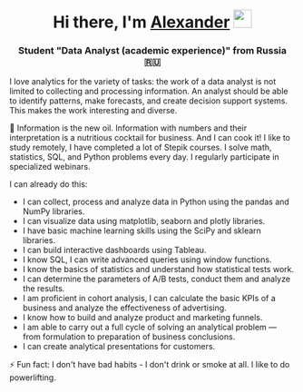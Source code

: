   <h1 align="center">Hi there, I'm <a href="https://daniilshat.ru/" target="_blank">Alexander</a> 
<img src="https://github.com/blackcater/blackcater/raw/main/images/Hi.gif" height="32"/></h1>
<h3 align="center">Student "Data Analyst (academic experience)" from Russia 🇷🇺</h3>

I love analytics for the variety of tasks: the work of a data analyst is not limited to collecting and processing information. An analyst should be able to identify patterns, make forecasts, and create decision support systems. This makes the work interesting and diverse.

👀 Information is the new oil. Information with numbers and their interpretation is a nutritious cocktail for business. And I can cook it!
I like to study remotely, I have completed a lot of Stepik courses. I solve math, statistics, SQL, and Python problems every day. I regularly participate in specialized webinars.

I can already do this:

* I can collect, process and analyze data in Python using the pandas and NumPy libraries.
* I can visualize data using matplotlib, seaborn and plotly libraries.
* I have basic machine learning skills using the SciPy and sklearn libraries.
* I can build interactive dashboards using Tableau.
* I know SQL, I can write advanced queries using window functions.
* I know the basics of statistics and understand how statistical tests work.
* I can determine the parameters of A/B tests, conduct them and analyze the results.
* I am proficient in cohort analysis, I can calculate the basic KPIs of a business and analyze the effectiveness of advertising.
* I know how to build and analyze product and marketing funnels.
* I am able to carry out a full cycle of solving an analytical problem — from formulation to preparation of business conclusions.
* I can create analytical presentations for customers.

⚡ Fun fact: I don't have bad habits - I don't drink or smoke at all. I like to do powerlifting.

<!---
AlexPERPY/AlexPERPY is a ✨ special ✨ repository because its `README.md` (this file) appears on your GitHub profile.
You can click the Preview link to take a look at your changes.
--->
